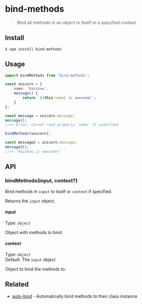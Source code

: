 # bind-methods

> Bind all methods in an object to itself or a specified context

## Install

```
$ npm install bind-methods
```

## Usage

```js
import bindMethods from 'bind-methods';

const unicorn = {
	name: 'Rainbow',
	message() {
		return `${this.name} is awesome!`;
	}
};

const message = unicorn.message;
message();
//=> Error: Cannot read property 'name' of undefined

bindMethods(unicorn);

const message2 = unicorn.message;
message2();
//=> 'Rainbow is awesome!'
```

## API

### bindMethods(input, context?)

Bind methods in `input` to itself or `context` if specified.

Returns the `input` object.

#### input

Type: `object`

Object with methods to bind.

#### context

Type: `object`\
Default: The `input` object

Object to bind the methods to.

## Related

- [auto-bind](https://github.com/sindresorhus/auto-bind) - Automatically bind methods to their class instance
